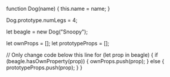 function Dog(name) {
  this.name = name;
}

Dog.prototype.numLegs = 4;

let beagle = new Dog("Snoopy");

let ownProps = [];
let prototypeProps = [];

// Only change code below this line
for (let prop in beagle) {
  if (beagle.hasOwnProperty(prop)) {
    ownProps.push(prop);
  }
  else {
    prototypeProps.push(prop);
  }
}